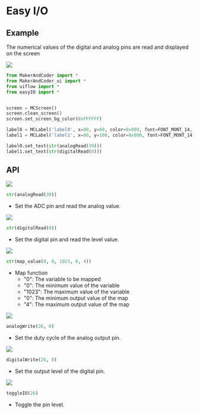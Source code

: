 # Easy I/O

## Example

The numerical values of the digital and analog pins are read and displayed on the screen

<img class="blockly_svg" src="https://m5stack.oss-cn-shenzhen.aliyuncs.com/resource/docs/static/assets/img/uiflow/blockly/hardwares/easyio/uiflow_block_easyio_demo1.svg"> 

```python
from MakerAndCoder import *
from MakerAndCoder_ui import *
from uiflow import *
from easyIO import *


screen = MCScreen()
screen.clean_screen()
screen.set_screen_bg_color(0xFFFFFF)

label0 = MCLabel('label0', x=80, y=60, color=0x000, font=FONT_MONT_14, parent=None)
label1 = MCLabel('label1', x=80, y=100, color=0x000, font=FONT_MONT_14, parent=None)

label0.set_text(str(analogRead(39)))
label1.set_text(str(digitalRead(0)))
```

## API

<img class="blockly_svg" src="https://m5stack.oss-cn-shenzhen.aliyuncs.com/resource/docs/static/assets/img/uiflow/blockly/hardwares/easyio/uiflow_block_easyio_analog_read_pin.svg"> 

```python
str(analogRead(39))
```

- Set the ADC pin and read the analog value.


<img class="blockly_svg" src="https://m5stack.oss-cn-shenzhen.aliyuncs.com/resource/docs/static/assets/img/uiflow/blockly/hardwares/easyio/uiflow_block_easyio_digital_read_pin.svg"> 

```python
str(digitalRead(0))
```

- Set the digital pin and read the level value.

<img class="blockly_svg" src="https://m5stack.oss-cn-shenzhen.aliyuncs.com/resource/docs/static/assets/img/uiflow/blockly/hardwares/easyio/uiflow_block_easyio_map.svg"> 

```python
str(map_value(0, 0, 1023, 0, 4))
```

- Map function
  - "0": The variable to be mapped
  - "0": The minimum value of the variable
  - "1023": The maximum value of the variable
  - "0": The minimum output value of the map
  - "4": The maximum output value of the map

<img class="blockly_svg" src="https://m5stack.oss-cn-shenzhen.aliyuncs.com/resource/docs/static/assets/img/uiflow/blockly/hardwares/easyio/uiflow_block_easyio_analog_write_pin_duty.svg"> 

```python
analogWrite(26, 0)
```

- Set the duty cycle of the analog output pin.

<img class="blockly_svg" src="https://m5stack.oss-cn-shenzhen.aliyuncs.com/resource/docs/static/assets/img/uiflow/blockly/hardwares/easyio/uiflow_block_easyio_digital_write_pin_vale.svg"> 

```python
digitalWrite(26, 0)
```

- Set the output level of the digital pin.

<img class="blockly_svg" src="https://m5stack.oss-cn-shenzhen.aliyuncs.com/resource/docs/static/assets/img/uiflow/blockly/hardwares/easyio/uiflow_block_easyio_toggle_pin.svg"> 

```python
toggleIO(26)
```

- Toggle the pin level.
